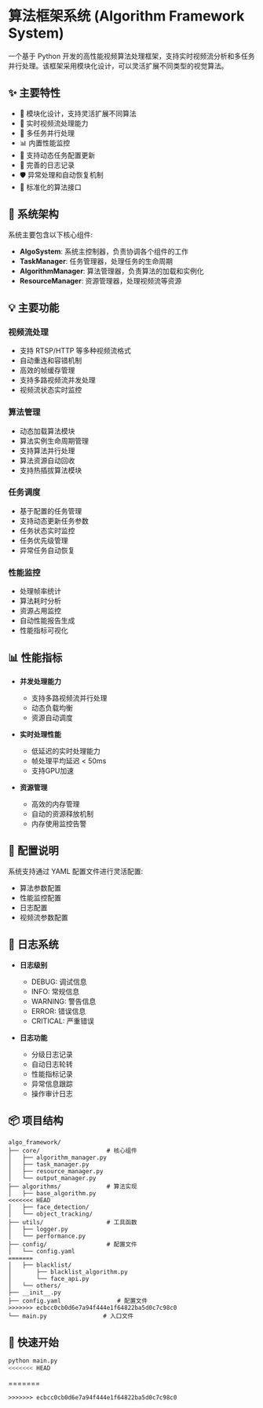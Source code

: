 # 算法框架系统 (Algorithm Framework System)

一个基于 Python 开发的高性能视频算法处理框架，支持实时视频流分析和多任务并行处理。该框架采用模块化设计，可以灵活扩展不同类型的视觉算法。

## ✨ 主要特性

- 🎯 模块化设计，支持灵活扩展不同算法
- 🎥 实时视频流处理能力
- 🚀 多任务并行处理
- 📊 内置性能监控
- 🔄 支持动态任务配置更新
- 📝 完善的日志记录
- 🛡️ 异常处理和自动恢复机制
- 🔌 标准化的算法接口

## 🎯 系统架构

系统主要包含以下核心组件:

- **AlgoSystem**: 系统主控制器，负责协调各个组件的工作
- **TaskManager**: 任务管理器，处理任务的生命周期
- **AlgorithmManager**: 算法管理器，负责算法的加载和实例化
- **ResourceManager**: 资源管理器，处理视频流等资源

## 💡 主要功能

### 视频流处理
- 支持 RTSP/HTTP 等多种视频流格式
- 自动重连和容错机制
- 高效的帧缓存管理
- 支持多路视频流并发处理
- 视频流状态实时监控

### 算法管理
- 动态加载算法模块
- 算法实例生命周期管理
- 支持算法并行处理
- 算法资源自动回收
- 支持热插拔算法模块

### 任务调度
- 基于配置的任务管理
- 支持动态更新任务参数
- 任务状态实时监控
- 任务优先级管理
- 异常任务自动恢复

### 性能监控
- 处理帧率统计
- 算法耗时分析
- 资源占用监控
- 自动性能报告生成
- 性能指标可视化

## 📊 性能指标

- **并发处理能力**
  - 支持多路视频流并行处理
  - 动态负载均衡
  - 资源自动调度

- **实时处理性能**
  - 低延迟的实时处理能力
  - 帧处理平均延迟 < 50ms
  - 支持GPU加速

- **资源管理**
  - 高效的内存管理
  - 自动的资源释放机制
  - 内存使用监控告警

## 🔧 配置说明

系统支持通过 YAML 配置文件进行灵活配置:

- 算法参数配置
- 性能监控配置
- 日志配置
- 视频流参数配置

## 📝 日志系统

- **日志级别**
  - DEBUG: 调试信息
  - INFO: 常规信息
  - WARNING: 警告信息
  - ERROR: 错误信息
  - CRITICAL: 严重错误

- **日志功能**
  - 分级日志记录
  - 自动日志轮转
  - 性能指标记录
  - 异常信息跟踪
  - 操作审计日志

## 📦 项目结构

```
algo_framework/
├── core/                   # 核心组件
│   ├── algorithm_manager.py
│   ├── task_manager.py
│   ├── resource_manager.py
│   └── output_manager.py
├── algorithms/             # 算法实现
│   ├── base_algorithm.py
<<<<<<< HEAD
│   ├── face_detection/
│   └── object_tracking/
├── utils/                  # 工具函数
│   ├── logger.py
│   └── performance.py
├── config/                 # 配置文件
│   └── config.yaml
=======
│   ├── blacklist/
│       ├── blacklist_algorithm.py
│       └── face_api.py
│   └── others/
├── __init__.py
├── config.yaml                # 配置文件
>>>>>>> ecbcc0cb0d6e7a94f444e1f64822ba5d0c7c98c0
└── main.py                # 入口文件
```

## 🚀 快速开始

```bash
python main.py
<<<<<<< HEAD
```
=======
```
>>>>>>> ecbcc0cb0d6e7a94f444e1f64822ba5d0c7c98c0
